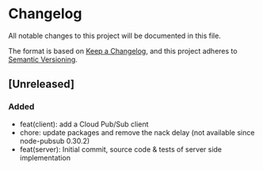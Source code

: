 # Changelog

All notable changes to this project will be documented in this file.

The format is based on [Keep a Changelog](https://keepachangelog.com/en/1.0.0/),
and this project adheres to [Semantic Versioning](https://semver.org/spec/v2.0.0.html).

## [Unreleased]

### Added

- feat(client): add a Cloud Pub/Sub client
- chore: update packages and remove the nack delay (not available since node-pubsub 0.30.2)
- feat(server): Initial commit, source code & tests of server side implementation
